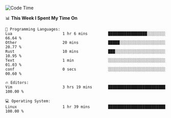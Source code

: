 <!-- [![Top Langs](https://github-readme-stats.vercel.app/api/top-langs/?username=gagahsyuja&theme=dracula&hide_border=true&border_radius=7)](https://github.com/anuraghazra/github-readme-stats) -->

<!--START_SECTION:waka-->
![Code Time](http://img.shields.io/badge/Code%20Time-263%20hrs%2027%20mins-blue)

📊 **This Week I Spent My Time On** 

```text
💬 Programming Languages: 
Lua                      1 hr 6 mins         █████████████████░░░░░░░░   66.64 % 
Other                    20 mins             █████░░░░░░░░░░░░░░░░░░░░   20.77 % 
Rust                     10 mins             ███░░░░░░░░░░░░░░░░░░░░░░   10.95 % 
Text                     1 min               ░░░░░░░░░░░░░░░░░░░░░░░░░   01.03 % 
conf                     0 secs              ░░░░░░░░░░░░░░░░░░░░░░░░░   00.60 % 

🔥 Editors: 
Vim                      3 hrs 19 mins       █████████████████████████   100.00 % 

💻 Operating System: 
Linux                    1 hr 39 mins        █████████████████████████   100.00 % 
```


<!--END_SECTION:waka-->
